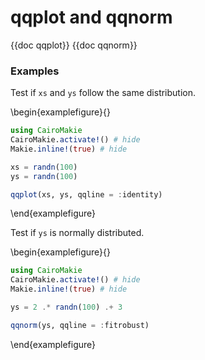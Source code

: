 # qqplot and qqnorm

{{doc qqplot}}
{{doc qqnorm}}

### Examples

Test if `xs` and `ys` follow the same distribution.

\begin{examplefigure}{}
```julia
using CairoMakie
CairoMakie.activate!() # hide
Makie.inline!(true) # hide

xs = randn(100)
ys = randn(100)

qqplot(xs, ys, qqline = :identity)
```
\end{examplefigure}

Test if `ys` is normally distributed.

\begin{examplefigure}{}
```julia
using CairoMakie
CairoMakie.activate!() # hide
Makie.inline!(true) # hide

ys = 2 .* randn(100) .+ 3

qqnorm(ys, qqline = :fitrobust)
```
\end{examplefigure}
